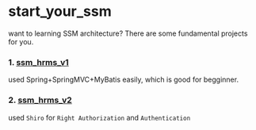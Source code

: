 # start_your_ssm
want to learning SSM architecture? There are  some fundamental projects for you.

### 1. [ssm_hrms_v1](https://github.com/KenetGit/start_your_ssm/tree/master/ssm_hrms_v1) 

used Spring+SpringMVC+MyBatis easily, which is good for begginner.

### 2. [ssm_hrms_v2](https://github.com/KenetGit/start_your_ssm/tree/master/ssm_hrms_v2) 
used `Shiro` for `Right Authorization` and `Authentication`
